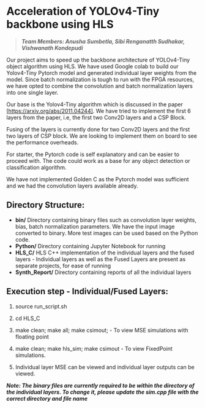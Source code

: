 # Acceleration of YOLOv4-Tiny backbone using HLS
>***Team Members: Anusha Sumbetla, Sibi Renganatth Sudhakar, Vishwanath Kondepudi***


Our project aims to speed up the backbone architecture of YOLOv4-Tiny object algorithm using HLS. We have used Google colab to build our Yolov4-Tiny Pytorch model and generated individual layer weights from the model. Since batch normalization is tough to run with the FPGA resources, we have opted to combine the convolution and batch normalization layers into one single layer.

Our base is the Yolov4-Tiny algorithm which is discussed in the paper [https://arxiv.org/abs/2011.04244]. We have tried to implement the first 6 layers from the paper, i.e, the first two Conv2D layers and a CSP Block.

Fusing of the layers is currently done for two Conv2D layers and the first two layers of CSP block. We are looking to implement them on board to see the performance overheads.

For starter, the Pytorch code is self explanatory and can be easier to proceed with. The code could work as a base for any object detection or classification algorithm.

We have not implemented Golden C as the Pytorch model was sufficient and we had the convolution layers available already.


## Directory Structure:
 + **bin/**
 Directory containing binary files such as convolution layer weights, bias, batch normalization parameters. We have the input image converted to binary. More test images can be used based on the Python code.
 + **Python/**
 Directory containing Jupyter Notebook for running
 + **HLS_C/**
 HLS C++ implementation of the individual layers and the fused layers - Individual layers as well as the Fused Layers are present as separate projects, for ease of running
 + **Synth_Report/**
 Directory containing reports of all the individual layers
 
 ## Execution step - Individual/Fused Layers:
 
 1. source run_script.sh

 2. cd HLS_C

 3. make clean; make all; make csimout; - To view MSE simulations with floating point

 4.  make clean; make hls_sim; make csimout - To view FixedPoint simulations.

 5. Individual layer MSE can be viewed and individual layer outputs can be viewed.

***Note: The binary files are currently required to be within the directory of the individual layers. To change it, please update the sim.cpp file with the correct directory and file name***

